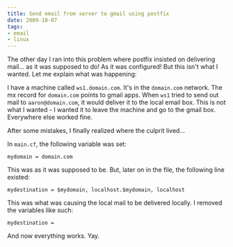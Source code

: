 ```yaml
---
title: Send email from server to gmail using postfix
date: 2009-10-07
tags:
- email
- linux
---
```

The other day I ran into this problem where postfix insisted on delivering mail... as it was supposed to do!  As it was configured!  But this isn't what I wanted.  Let me explain what was happening:

<!--more-->

I have a machine called `ws1.domain.com`.  It's in the `domain.com` network.  The mx record for `domain.com` points to gmail apps.  When `ws1` tried to send out mail to `aaron@domain.com`, it would deliver it to the local email box.  This is not what I wanted - I wanted it to leave the machine and go to the gmail box.  Everywhere else worked fine.

After some mistakes, I finally realized where the culprit lived...

In `main.cf`, the following variable was set:

    mydomain = domain.com

This was as it was supposed to be.  But, later on in the file, the following line existed:
    
    mydestination = $mydomain, localhost.$mydomain, localhost

This was what was causing the local mail to be delivered locally.  I removed the variables like such:
    
    mydestination =

And now everything works.  Yay.

